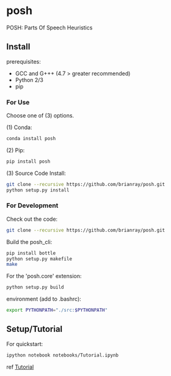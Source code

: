 # posh
POSH: Parts Of Speech Heuristics


## Install

prerequisites:

* GCC and G+++ (4.7 > greater recommended)
* Python 2/3
* pip

### For Use

Choose one of (3) options.

(1) Conda:

```bash
conda install posh
```

(2) Pip:

```bash
pip install posh
```

(3) Source Code Install:

```bash
git clone --recursive https://github.com/brianray/posh.git
python setup.py install
```

### For Development

Check out the code:

```bash
git clone --recursive https://github.com/brianray/posh.git
```

Build the posh_cli:

```bash
pip install bottle
python setup.py makefile
make
```

For the 'posh.core' extension:

```bash
python setup.py build 
```

environment (add to .bashrc):

```bash
export PYTHONPATH="./src:$PYTHONPATH"
```


## Setup/Tutorial

For quickstart:

```bash
ipython notebook notebooks/Tutorial.ipynb
```
ref [Tutorial](notebooks/Tutorial.ipynb)
